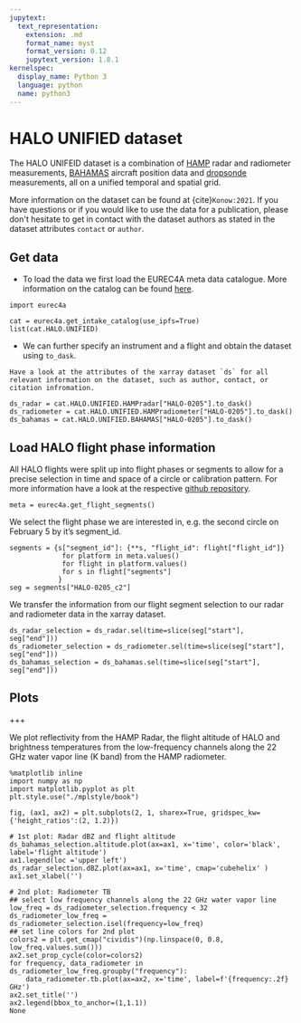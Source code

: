```yaml
---
jupytext:
  text_representation:
    extension: .md
    format_name: myst
    format_version: 0.12
    jupytext_version: 1.8.1
kernelspec:
  display_name: Python 3
  language: python
  name: python3
---
```


# HALO UNIFIED dataset

The HALO UNIFEID dataset is a combination of [HAMP](https://amt.copernicus.org/articles/7/4539/2014/) radar and radiometer measurements, [BAHAMAS](http://www.halo.dlr.de/instrumentation/basis.html) aircraft position data and [dropsonde](https://github.com/Geet-George/JOANNE#joanne---the-eurec4a-dropsonde-dataset) measurements, all on a unified temporal and spatial grid. 

More information on the dataset can be found at {cite}`Konow:2021`. If you have questions or if you would like to use the data for a publication, please don't hesitate to get in contact with the dataset authors as stated in the dataset attributes `contact` or `author`.

## Get data
* To load the data we first load the EUREC4A meta data catalogue. More information on the catalog can be found [here](https://github.com/eurec4a/eurec4a-intake#eurec4a-intake-catalogue).

```{code-cell} ipython3
import eurec4a
```

```{code-cell} ipython3
cat = eurec4a.get_intake_catalog(use_ipfs=True)
list(cat.HALO.UNIFIED)
```

* We can further specify an instrument and a flight and obtain the dataset using `to_dask`.

```{note}
Have a look at the attributes of the xarray dataset `ds` for all relevant information on the dataset, such as author, contact, or citation infromation.
```

```{code-cell} ipython3
ds_radar = cat.HALO.UNIFIED.HAMPradar["HALO-0205"].to_dask()
ds_radiometer = cat.HALO.UNIFIED.HAMPradiometer["HALO-0205"].to_dask()
ds_bahamas = cat.HALO.UNIFIED.BAHAMAS["HALO-0205"].to_dask()
```

## Load HALO flight phase information
All HALO flights were split up into flight phases or segments to allow for a precise selection in time and space of a circle or calibration pattern. For more information have a look at the respective [github repository](https://github.com/eurec4a/halo-flight-phase-separation).

```{code-cell} ipython3
meta = eurec4a.get_flight_segments()
```

We select the flight phase we are interested in, e.g. the second circle on February 5 by it’s segment_id.

```{code-cell} ipython3
segments = {s["segment_id"]: {**s, "flight_id": flight["flight_id"]}
             for platform in meta.values()
             for flight in platform.values()
             for s in flight["segments"]
            }
seg = segments["HALO-0205_c2"]
```

We transfer the information from our flight segment selection to our radar and radiometer data in the xarray dataset.

```{code-cell} ipython3
ds_radar_selection = ds_radar.sel(time=slice(seg["start"], seg["end"]))
ds_radiometer_selection = ds_radiometer.sel(time=slice(seg["start"], seg["end"]))
ds_bahamas_selection = ds_bahamas.sel(time=slice(seg["start"], seg["end"]))
```

## Plots

+++

We plot reflectivity from the HAMP Radar, the flight altitude of HALO and brightness temperatures from the low-frequency channels along the 22 GHz water vapor line (K band) from the HAMP radiometer.

```{code-cell} ipython3
%matplotlib inline
import numpy as np
import matplotlib.pyplot as plt
plt.style.use("./mplstyle/book")

fig, (ax1, ax2) = plt.subplots(2, 1, sharex=True, gridspec_kw={'height_ratios':(2, 1.2)})

# 1st plot: Radar dBZ and flight altitude
ds_bahamas_selection.altitude.plot(ax=ax1, x='time', color='black', label='flight altitude')
ax1.legend(loc ='upper left')
ds_radar_selection.dBZ.plot(ax=ax1, x='time', cmap='cubehelix' )
ax1.set_xlabel('')

# 2nd plot: Radiometer TB
## select low frequency channels along the 22 GHz water vapor line
low_freq = ds_radiometer_selection.frequency < 32
ds_radiometer_low_freq = ds_radiometer_selection.isel(frequency=low_freq)
## set line colors for 2nd plot
colors2 = plt.get_cmap("cividis")(np.linspace(0, 0.8, low_freq.values.sum()))
ax2.set_prop_cycle(color=colors2)
for frequency, data_radiometer in ds_radiometer_low_freq.groupby("frequency"):
    data_radiometer.tb.plot(ax=ax2, x='time', label=f'{frequency:.2f} GHz')
ax2.set_title('')
ax2.legend(bbox_to_anchor=(1,1.1))
None
```
